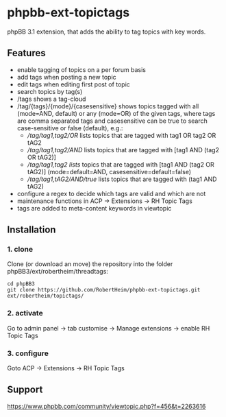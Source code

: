 phpbb-ext-topictags
===================

phpBB 3.1 extension, that adds the ability to tag topics with key words.

## Features

* enable tagging of topics on a per forum basis
* add tags when posting a new topic
* edit tags when editing first post of topic
* search topics by tag(s)
* /tags shows a tag-cloud
* /tag/{tags}/{mode}/{casesensitive} shows topics tagged with all (mode=AND, default) or any (mode=OR) of the given tags, where tags are comma separated tags and casesensitive can be true to search case-sensitive or false (default), e.g.:
  * */tag/tag1,tag2/OR* lists topics that are tagged with tag1 OR tag2 OR tAG2
  * */tag/tag1,tag2/AND* lists topics that are tagged with [tag1 AND (tag2 OR tAG2)]
  * */tag/tag1,tag2 lists* topics that are tagged with [tag1 AND (tag2 OR tAG2)] (mode=default=AND, casesensitive=default=false)
  * */tag/tag1,tAG2/AND/true* lists topics that are tagged with (tag1 AND tAG2)
* configure a regex to decide which tags are valid and which are not
* maintenance functions in ACP -> Extensions -> RH Topic Tags
* tags are added to meta-content keywords in viewtopic

## Installation

### 1. clone
Clone (or download an move) the repository into the folder phpBB3/ext/robertheim/threadtags:

```
cd phpBB3
git clone https://github.com/RobertHeim/phpbb-ext-topictags.git ext/robertheim/topictags/
```

### 2. activate
Go to admin panel -> tab customise -> Manage extensions -> enable RH Topic Tags

### 3. configure

Goto ACP -> Extensions -> RH Topic Tags

## Support

https://www.phpbb.com/community/viewtopic.php?f=456&t=2263616
